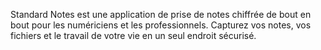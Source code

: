 Standard Notes est une application de prise de notes chiffrée de bout en bout pour les numériciens et les professionnels. Capturez vos notes, vos fichiers et le travail de votre vie en un seul endroit sécurisé.
